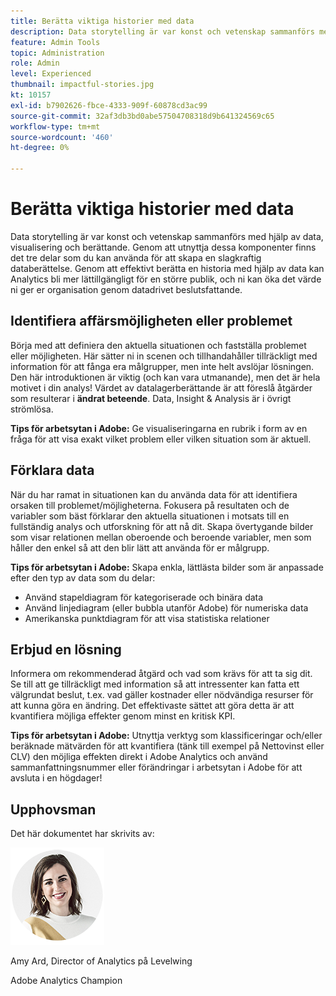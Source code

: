 ```yaml
---
title: Berätta viktiga historier med data
description: Data storytelling är var konst och vetenskap sammanförs med hjälp av data, visualisering och berättande.  Genom att utnyttja dessa komponenter finns det tre delar som du kan använda för att skapa en slagkraftig databerättelse. Genom att effektivt berätta en historia med hjälp av data kan Analytics bli mer lättillgängligt för en större publik och ni kan öka det värde ni ger er organisation genom datadrivet beslutsfattande.
feature: Admin Tools
topic: Administration
role: Admin
level: Experienced
thumbnail: impactful-stories.jpg
kt: 10157
exl-id: b7902626-fbce-4333-909f-60878cd3ac99
source-git-commit: 32af3db3bd0abe57504708318d9b641324569c65
workflow-type: tm+mt
source-wordcount: '460'
ht-degree: 0%

---
```


# Berätta viktiga historier med data

Data storytelling är var konst och vetenskap sammanförs med hjälp av data, visualisering och berättande.  Genom att utnyttja dessa komponenter finns det tre delar som du kan använda för att skapa en slagkraftig databerättelse. Genom att effektivt berätta en historia med hjälp av data kan Analytics bli mer lättillgängligt för en större publik, och ni kan öka det värde ni ger er organisation genom datadrivet beslutsfattande.

## Identifiera affärsmöjligheten eller problemet

Börja med att definiera den aktuella situationen och fastställa problemet eller möjligheten. Här sätter ni in scenen och tillhandahåller tillräckligt med information för att fånga era målgrupper, men inte helt avslöjar lösningen. Den här introduktionen är viktig (och kan vara utmanande), men det är hela motivet i din analys!  Värdet av datalagerberättande är att föreslå åtgärder som resulterar i **ändrat beteende**. Data, Insight &amp; Analysis är i övrigt strömlösa.

**Tips för arbetsytan i Adobe:** Ge visualiseringarna en rubrik i form av en fråga för att visa exakt vilket problem eller vilken situation som är aktuell.

## Förklara data

När du har ramat in situationen kan du använda data för att identifiera orsaken till problemet/möjligheterna. Fokusera på resultaten och de variabler som bäst förklarar den aktuella situationen i motsats till en fullständig analys och utforskning för att nå dit.  Skapa övertygande bilder som visar relationen mellan oberoende och beroende variabler, men som håller den enkel så att den blir lätt att använda för er målgrupp.

**Tips för arbetsytan i Adobe:**
Skapa enkla, lättlästa bilder som är anpassade efter den typ av data som du delar:

* Använd stapeldiagram för kategoriserade och binära data
* Använd linjediagram (eller bubbla utanför Adobe) för numeriska data
* Amerikanska punktdiagram för att visa statistiska relationer

## Erbjud en lösning

Informera om rekommenderad åtgärd och vad som krävs för att ta sig dit.  Se till att ge tillräckligt med information så att intressenter kan fatta ett välgrundat beslut, t.ex. vad gäller kostnader eller nödvändiga resurser för att kunna göra en ändring. Det effektivaste sättet att göra detta är att kvantifiera möjliga effekter genom minst en kritisk KPI.

**Tips för arbetsytan i Adobe:** Utnyttja verktyg som klassificeringar och/eller beräknade mätvärden för att kvantifiera (tänk till exempel på Nettovinst eller CLV) den möjliga effekten direkt i Adobe Analytics och använd sammanfattningsnummer eller förändringar i arbetsytan i Adobe för att avsluta i en högdager!

## Upphovsman

Det här dokumentet har skrivits av:

![Amy Ard](assets/amy-ard-headshot-small.png)

Amy Ard, Director of Analytics på Levelwing

Adobe Analytics Champion
